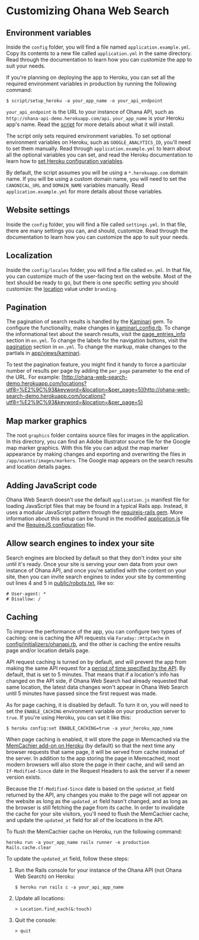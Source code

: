 # Customizing Ohana Web Search

## Environment variables
Inside the `config` folder, you will find a file named `application.example.yml`.
Copy its contents to a new file called `application.yml` in the same directory.
Read through the documentation to learn how you can customize the app to suit
your needs.

If you're planning on deploying the app to Heroku, you can set all the required environment variables in production by running the following command:

```
$ script/setup_heroku -a your_app_name -o your_api_endpoint
```
`your_api_endpoint` is the URL to your instance of Ohana API, such as `http://ohana-api-demo.herokuapp.com/api`. `your_app_name` is your Heroku app's name. Read the [script](https://github.com/codeforamerica/ohana-web-search/blob/master/script/setup_heroku) for more details about what it will install.

The script only sets required environment variables. To set optional environment variables on Heroku, such as `GOOGLE_ANALYTICS_ID`, you'll need to set them manually. Read through `application.example.yml` to learn about all the optional variables you can set, and read the Heroku documentation to learn how to [set Heroku configuration variables](https://devcenter.heroku.com/articles/config-vars).

By default, the script assumes you will be using a `*.herokuapp.com` domain name. If you will be using a custom domain name, you will need to set the `CANONICAL_URL` and `DOMAIN_NAME` variables manually. Read `application.example.yml` for more details about those variables.

## Website settings
Inside the `config` folder, you will find a file called `settings.yml`.
In that file, there are many settings you can, and should, customize.
Read through the documentation to learn how you can customize the app to suit
your needs.

## Localization
Inside the `config/locales` folder, you will find a file called `en.yml`.
In that file, you can customize much of the user-facing text on the website.
Most of the text should be ready to go, but there is one specific setting
you should customize: the [location](https://github.com/codeforamerica/ohana-web-search/blob/master/config/locales/en.yml#L28) value under `branding`.

## Pagination
The pagination of search results is handled by the [Kaminari](https://github.com/amatsuda/kaminari) gem.
To configure the functionality, make changes in [kaminari_config.rb](https://github.com/codeforamerica/ohana-web-search/blob/master/config/initializers/kaminari_config.rb).
To change the informational text about the search results, visit the [page_entries_info](https://github.com/codeforamerica/ohana-web-search/blob/master/config/locales/en.yml#L46-55) section in `en.yml`.
To change the labels for the navigation buttons, visit the [pagination](https://github.com/codeforamerica/ohana-web-search/blob/master/config/locales/en.yml#L98-103) section in `en.yml`. To change the markup, make changes to the partials in [app/views/kaminari](https://github.com/codeforamerica/ohana-web-search/tree/master/app/views/kaminari).

To test the pagination feature, you might find it handy to force a particular
number of results per page by adding the `per_page` parameter to the end of the
URL. For example: [http://ohana-web-search-demo.herokuapp.com/locations?utf8=%E2%9C%93&keyword=&location=&per_page=5](http://ohana-web-search-demo.herokuapp.com/locations?utf8=%E2%9C%93&keyword=&location=&per_page=5)

## Map marker graphics
The root `graphics` folder contains source files for images in the application. In this directory, you can find an Adobe Illustrator source file for the Google map marker graphics. With this file you can adjust the map marker appearance by making changes and exporting and overwriting the files in `/app/assets/images/markers`. The Google map appears on the search results and location details pages.

## Adding JavaScript code
Ohana Web Search doesn't use the default `application.js` manifest file for loading JavaScript files that may be
found in a typical Rails app. Instead, it uses a modular JavaScript pattern through the [requirejs-rails gem](https://github.com/jwhitley/requirejs-rails). More information about this setup can be found in the modified
[application.js][applicationjs] file and the [RequireJS configuration][requirejsconfig] file.

[applicationjs]: https://github.com/codeforamerica/ohana-web-search/blob/master/app/assets/javascripts/application.js
[requirejsconfig]: https://github.com/codeforamerica/ohana-web-search/blob/master/config/requirejs.yml

## Allow search engines to index your site
Search engines are blocked by default so that they don't index your site until it's ready.
Once your site is serving your own data from your own instance of Ohana API, and once you're satisfied with the content on your site, then you can invite search engines to index your site by commenting out lines 4 and 5 in [public/robots.txt](https://github.com/codeforamerica/ohana-web-search/blob/master/public/robots.txt#L4-5), like so:
```
# User-agent: *
# Disallow: /
```

## Caching
To improve the performance of the app, you can configure two types of caching: one is caching the API requests via `Faraday::HttpCache` in [config/initializers/ohanapi.rb](https://github.com/codeforamerica/ohana-web-search/blob/master/config/initializers/ohanapi.rb), and the other is caching the entire results page and/or location details page.

API request caching is turned on by default, and will prevent the app from making the same API request for a [period of time specified by the API](https://github.com/codeforamerica/ohana-api/blob/master/config/application.example.yml#L82-89). By default, that is set to 5 minutes. That means that if a location's info has changed on the API side, if Ohana Web Search had already requested that same location, the latest data changes won't appear in Ohana Web Search until 5 minutes have passed since the first request was made.

As for page caching, it is disabled by default. To turn it on, you will need to set the `ENABLE_CACHING` environment variable on your production server to `true`. If you're using Heroku, you can set it like this:
```
$ heroku config:set ENABLE_CACHING=true -a your_heroku_app_name
```

When page caching is enabled, it will store the page in Memcached via the [MemCachier add-on on Heroku](https://addons.heroku.com/memcachier) (by default) so that the next time any browser requests that same page, it will be served from cache instead of the server. In addition to the app storing the page in Memcached, most modern browsers will also store the page in their cache, and will send an `If-Modified-Since` date in the Request Headers to ask the server if a newer version exists.

Because the `If-Modified-Since` date is based on the `updated_at` field returned by the API, any changes you make to the page will not appear on the website as long as the `updated_at` field hasn't changed, and as long as the browser is still fetching the page from its cache. In order to invalidate the cache for your site visitors, you'll need to flush the MemCachier cache, and update the `updated_at` field for all of the locations in the API.

To flush the MemCachier cache on Heroku, run the following command:

    heroku run -a your_app_name rails runner -e production Rails.cache.clear

To update the `updated_at` field, follow these steps:

1. Run the Rails console for your instance of the Ohana API (not Ohana Web Search) on Heroku:

   ```
   $ heroku run rails c -a your_api_app_name
   ```

2. Update all locations:

   ```
   > Location.find_each(&:touch)
   ```

3. Quit the console:

   ```
   > quit
   ```
